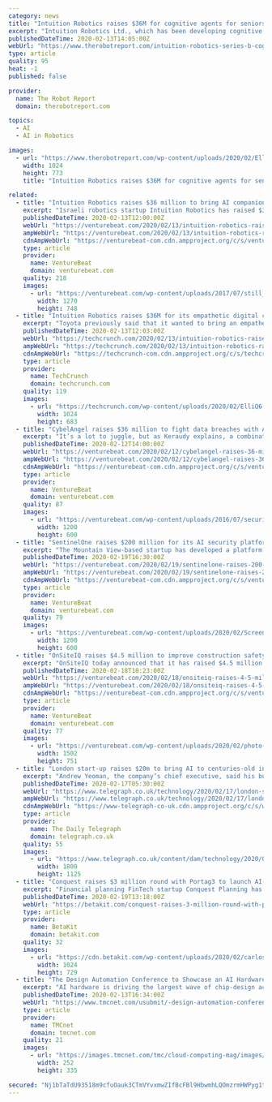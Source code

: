 ```yaml
---
category: news
title: "Intuition Robotics raises $36M for cognitive agents for seniors, smart vehicles"
excerpt: "Intuition Robotics Ltd., which has been developing cognitive agents to interact with ... as well as socially engaged. The company’s “Q” cognitive artificial intelligence product, which powers EllliQ, is available to third parties, starting with automakers. “This investment will fuel the evolution of agents from utilitarian digital ..."
publishedDateTime: 2020-02-13T14:05:00Z
webUrl: "https://www.therobotreport.com/intuition-robotics-series-b-cognitive-agents/"
type: article
quality: 95
heat: -1
published: false

provider:
  name: The Robot Report
  domain: therobotreport.com

topics:
  - AI
  - AI in Robotics

images:
  - url: "https://www.therobotreport.com/wp-content/uploads/2020/02/ElliQ_3-1024x773-1.jpg"
    width: 1024
    height: 773
    title: "Intuition Robotics raises $36M for cognitive agents for seniors, smart vehicles"

related:
  - title: "Intuition Robotics raises $36 million to bring AI companions to everyone"
    excerpt: "Israeli robotics startup Intuition Robotics has raised $36 million in a series B round of funding co-led by Sparx Group and OurCrowd, with participation from Samsung Next, Toyota AI Ventures, Bloomberg Beta, iRobot, Sompo Holdings, Union Tech Ventures, Happiness Capital, and Capital Point. Founded in 2015, Intuition Robotics is creating what ..."
    publishedDateTime: 2020-02-13T12:00:00Z
    webUrl: "https://venturebeat.com/2020/02/13/intuition-robotics-raises-36-million-to-bring-ai-companions-to-everyone/"
    ampWebUrl: "https://venturebeat.com/2020/02/13/intuition-robotics-raises-36-million-to-bring-ai-companions-to-everyone/amp/"
    cdnAmpWebUrl: "https://venturebeat-com.cdn.ampproject.org/c/s/venturebeat.com/2020/02/13/intuition-robotics-raises-36-million-to-bring-ai-companions-to-everyone/amp/"
    type: article
    provider:
      name: VentureBeat
      domain: venturebeat.com
    quality: 218
    images:
      - url: "https://venturebeat.com/wp-content/uploads/2017/07/still_002.png?fit=1270%2C748&strip=all"
        width: 1270
        height: 748
  - title: "Intuition Robotics raises $36M for its empathetic digital companion"
    excerpt: "Toyota previously said that it wanted to bring an empathetic AI assistant to the LQ that could create a bond between driver and car. Intuition Robotics’s Q platform helps power this assistant ... “We assume people will start doing similar things. There’s a lot more work to do. […] A big part of the work is to increase our research ..."
    publishedDateTime: 2020-02-13T12:03:00Z
    webUrl: "https://techcrunch.com/2020/02/13/intuition-robotics-raises-36m-for-its-empathetic-digital-companion/"
    ampWebUrl: "https://techcrunch.com/2020/02/13/intuition-robotics-raises-36m-for-its-empathetic-digital-companion/amp/"
    cdnAmpWebUrl: "https://techcrunch-com.cdn.ampproject.org/c/s/techcrunch.com/2020/02/13/intuition-robotics-raises-36m-for-its-empathetic-digital-companion/amp/"
    type: article
    provider:
      name: TechCrunch
      domain: techcrunch.com
    quality: 119
    images:
      - url: "https://techcrunch.com/wp-content/uploads/2020/02/ElliQ6.jpg?w=1024"
        width: 1024
        height: 683
  - title: "CybelAngel raises $36 million to fight data breaches with AI"
    excerpt: "It’s a lot to juggle, but as Keraudy explains, a combination of AI-imbued scanning tech and human analysis enables CybelAngel to analyze upwards of thousands of files, hundreds of potential ..."
    publishedDateTime: 2020-02-12T14:00:00Z
    webUrl: "https://venturebeat.com/2020/02/12/cybelangel-raises-36-million-to-fight-data-breaches-with-ai/"
    ampWebUrl: "https://venturebeat.com/2020/02/12/cybelangel-raises-36-million-to-fight-data-breaches-with-ai/amp/"
    cdnAmpWebUrl: "https://venturebeat-com.cdn.ampproject.org/c/s/venturebeat.com/2020/02/12/cybelangel-raises-36-million-to-fight-data-breaches-with-ai/amp/"
    type: article
    provider:
      name: VentureBeat
      domain: venturebeat.com
    quality: 87
    images:
      - url: "https://venturebeat.com/wp-content/uploads/2016/07/security-e1581407312856.jpg?fit=1200%2C600&strip=all"
        width: 1200
        height: 600
  - title: "SentinelOne raises $200 million for its AI security platform at a $1 billion valuation"
    excerpt: "The Mountain View-based startup has developed a platform that automates endpoint security using an AI engine. Its service focuses on detecting threats and responding to them by continually studying and learning from behavior on networks, which the company said allows customers to keep ahead of a constantly changing threat landscape."
    publishedDateTime: 2020-02-19T16:30:00Z
    webUrl: "https://venturebeat.com/2020/02/19/sentinelone-raises-200-million-for-its-ai-security-platform-1-billion-valuation/"
    ampWebUrl: "https://venturebeat.com/2020/02/19/sentinelone-raises-200-million-for-its-ai-security-platform-1-billion-valuation/amp/"
    cdnAmpWebUrl: "https://venturebeat-com.cdn.ampproject.org/c/s/venturebeat.com/2020/02/19/sentinelone-raises-200-million-for-its-ai-security-platform-1-billion-valuation/amp/"
    type: article
    provider:
      name: VentureBeat
      domain: venturebeat.com
    quality: 79
    images:
      - url: "https://venturebeat.com/wp-content/uploads/2020/02/Screen-Shot-2018-04-04-at-10.28.09-e1582022593266.png?fit=1200%2C600&strip=all"
        width: 1200
        height: 600
  - title: "OnSiteIQ raises $4.5 million to improve construction safety using AI and 360-degree imagery"
    excerpt: "OnSiteIQ today announced that it has raised $4.5 million Series A round to grow its AI-powered safety analysis of 360-degree imagery from construction sites. In addition to supplying computer vision for risk assessment reports, the company’s platform is made to stitch together imagery so construction site managers can examine progress ..."
    publishedDateTime: 2020-02-18T18:23:00Z
    webUrl: "https://venturebeat.com/2020/02/18/onsiteiq-raises-4-5-million-to-improve-construction-safety-using-ai-and-360-degree-imagery/"
    ampWebUrl: "https://venturebeat.com/2020/02/18/onsiteiq-raises-4-5-million-to-improve-construction-safety-using-ai-and-360-degree-imagery/amp/"
    cdnAmpWebUrl: "https://venturebeat-com.cdn.ampproject.org/c/s/venturebeat.com/2020/02/18/onsiteiq-raises-4-5-million-to-improve-construction-safety-using-ai-and-360-degree-imagery/amp/"
    type: article
    provider:
      name: VentureBeat
      domain: venturebeat.com
    quality: 77
    images:
      - url: "https://venturebeat.com/wp-content/uploads/2020/02/photo-1478486982180-2de2fafa19f9.jpeg?fit=1502%2C751&strip=all"
        width: 1502
        height: 751
  - title: "London start-up raises $20m to bring AI to centuries-old insurance industry"
    excerpt: "Andrew Yeoman, the company’s chief executive, said his business can help insurance companies make better decisions on which customers to insure by using AI to process vast amounts of data. The investment into the start-up was led by Albion Ventures with participation from insurance technology investor EOS Venture Partners and IQ Capital."
    publishedDateTime: 2020-02-17T05:30:00Z
    webUrl: "https://www.telegraph.co.uk/technology/2020/02/17/london-start-up-raises-20m-bring-ai-centuries-old-insurance/"
    ampWebUrl: "https://www.telegraph.co.uk/technology/2020/02/17/london-start-up-raises-20m-bring-ai-centuries-old-insurance/amp/"
    cdnAmpWebUrl: "https://www-telegraph-co-uk.cdn.ampproject.org/c/s/www.telegraph.co.uk/technology/2020/02/17/london-start-up-raises-20m-bring-ai-centuries-old-insurance/amp/"
    type: article
    provider:
      name: The Daily Telegraph
      domain: telegraph.co.uk
    quality: 55
    images:
      - url: "https://www.telegraph.co.uk/content/dam/technology/2020/02/13/Andrew-Yeoman_trans_NvBQzQNjv4BqF6ZbFw_tp6Di2QbhEmANynGTJFJS74MYhNY6w3GNbO8.jpg"
        width: 1800
        height: 1125
  - title: "Conquest raises $3 million round with Portag3 to launch AI-powered financial planning"
    excerpt: "Financial planning FinTech startup Conquest Planning has raised $3 million CAD in seed funding in anticipation of bringing its software to market sometime this year. The financing came from Portag3 Ventures and the FinTech strategic investments group at Eight Roads. Conquest marks the first Canadian investment announcement for Portag3 since ..."
    publishedDateTime: 2020-02-19T13:18:00Z
    webUrl: "https://betakit.com/conquest-raises-3-million-round-with-portag3-to-launch-ai-powered-financial-planning/"
    type: article
    provider:
      name: BetaKit
      domain: betakit.com
    quality: 32
    images:
      - url: "https://cdn.betakit.com/wp-content/uploads/2020/02/carlos-muza-hpjSkU2UYSU-unsplash-2-1024x729.jpg"
        width: 1024
        height: 729
  - title: "The Design Automation Conference to Showcase an AI Hardware Pavilion, Broadening the 2020 Exhibition Lineup"
    excerpt: "AI hardware is driving the largest wave of chip-design activity in decades. Understanding and harnessing the enormous computational and application potential of AI is fertile ground for new ideas and startup providers. Converting these ideas into working hardware circuits and systems is the core value of design automation, and the major ..."
    publishedDateTime: 2020-02-13T16:34:00Z
    webUrl: "https://www.tmcnet.com/usubmit/-design-automation-conference-showcase-an-ai-hardware-pavilion-/2020/02/13/9097887.htm"
    type: article
    provider:
      name: TMCnet
      domain: tmcnet.com
    quality: 21
    images:
      - url: "https://images.tmcnet.com/tmc/cloud-computing-mag/images/cloud-computing-0515-cover.jpg"
        width: 252
        height: 335

secured: "Nj1bTaTdU93518m9cfuOauk3CTmVYvxmwZIfBcFBl9HbwmhLQOmzrmHWPyg1tv3/tRcvee3cXwliHvObjuVaAS7F7jm84W0bJD/f9aDVcGwQWqaiHuX/QwJyQjwcTsYBU19g7EDLh5AuA84en1I5OWrhWOOn+BIYHtsij9UQuOEOUSMQrWHvPsrKGAArL3FIby2QTshl9sXadI/NpWnj3da50dO395LaZisYEQvpHl0qfqkUrOOTsWxkwx2+h5T5xLtz/84HQygumAE8YEc0GHYiYuqID/Q+XpmP48lLQMBwcKAsbrwk766B4cfNP+PL9g9BV7M4+m7PFcRxo7Yd9Kx4uhqhu1ya4ZREeez277toPg/alkjfPz35MUh32kwXI80hLle6bRYUyHwIzku/xt4/eyX5Q6+ofNMMzfYIaHzeNKGm2W86nrhkObw7KPy18ZBIE5CEg0wgSDeswMRss/fo7SBZ3uiQQgm1ik/ErMA=;uPnHsQGKhQOV/Vi5VwTURQ=="
---
```


